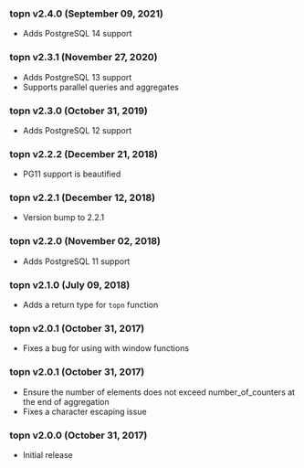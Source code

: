### topn v2.4.0 (September 09, 2021) ###

* Adds PostgreSQL 14 support

### topn v2.3.1 (November 27, 2020) ###

* Adds PostgreSQL 13 support
* Supports parallel queries and aggregates

### topn v2.3.0 (October 31, 2019) ###

* Adds PostgreSQL 12 support

### topn v2.2.2 (December 21, 2018) ###

* PG11 support is beautified

### topn v2.2.1 (December 12, 2018) ###

* Version bump to 2.2.1

### topn v2.2.0 (November 02, 2018) ###

* Adds PostgreSQL 11 support

### topn v2.1.0 (July 09, 2018) ###

* Adds a return type for `topn` function

### topn v2.0.1 (October 31, 2017) ###

* Fixes a bug for using with window functions

### topn v2.0.1 (October 31, 2017) ###

* Ensure the number of elements does not exceed number_of_counters at the end of aggregation
* Fixes a character escaping issue

### topn v2.0.0 (October 31, 2017) ###

* Initial release
